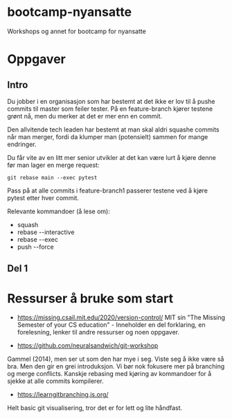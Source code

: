 # bootcamp-nyansatte
Workshops og annet for bootcamp for nyansatte


# Oppgaver
## Intro
Du jobber i en organisasjon som har bestemt at det ikke er lov til å pushe commits til master som feiler tester. På en feature-branch kjører testene grønt nå, men du merker at det er mer enn en commit.

Den allvitende tech leaden har bestemt at man skal aldri squashe commits når man merger, fordi da klumper man (potensielt) sammen for mange endringer.

Du får vite av en litt mer senior utvikler at det kan være lurt å kjøre denne før man lager en merge request:
```
git rebase main --exec pytest
```
Pass på at alle commits i feature-branch1 passerer testene ved å kjøre pytest etter hver commit.


Relevante kommandoer (å lese om):
* squash
* rebase --interactive
* rebase --exec
* push --force
## Del 1

# Ressurser å bruke som start
* https://missing.csail.mit.edu/2020/version-control/
MIT sin "The Missing Semester of your CS education" - Inneholder en del forklaring, en forelesning, lenker til andre ressurser og noen oppgaver.

* https://github.com/neuralsandwich/git-workshop

Gammel (2014), men ser ut som den har mye i seg. Viste seg å ikke være så bra. Men den gir en grei introduksjon.
Vi bør nok fokusere mer på branching og merge conflicts.
Kanskje rebasing med kjøring av kommandoer for å sjekke at alle commits kompilerer.

* https://learngitbranching.js.org/

Helt basic git visualisering, tror det er for lett og lite håndfast.
